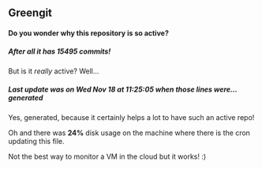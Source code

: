 ## Greengit

#### Do you wonder why this repository is so active?

##### After all it has 15495 commits!

But is it *really* active? Well...

##### Last update was on Wed Nov 18 at 11:25:05 when those lines were... generated

Yes, generated, because it certainly helps a lot to have such an active repo!

Oh and there was **24%** disk usage on the machine
where there is the cron updating this file.

Not the best way to monitor a VM in the cloud but it works! :)
